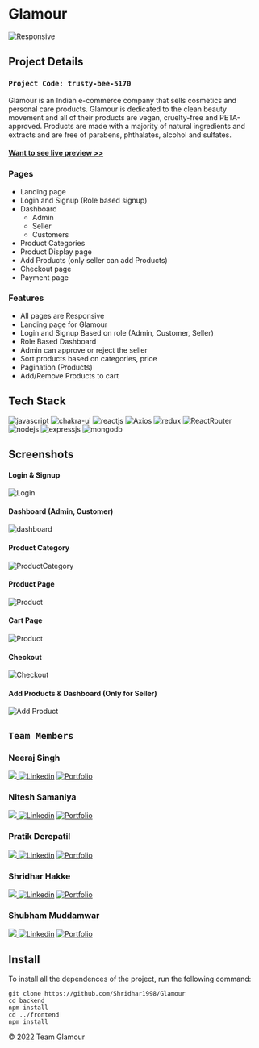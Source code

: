 # Glamour

![Responsive](https://user-images.githubusercontent.com/103197193/208367218-a6629c26-0fee-4e39-ba3f-d168af06df15.png)

## Project Details

### `Project Code: trusty-bee-5170`

Glamour is an Indian e-commerce company that sells cosmetics and personal care products. Glamour is dedicated to the clean beauty movement and all of their products are vegan, cruelty-free and PETA-approved. Products are made with a majority of natural ingredients and extracts and are free of parabens, phthalates, alcohol and sulfates.

#### <a href="https://glamour-ashy.vercel.app">Want to see live preview >></a>

### Pages

- Landing page
- Login and Signup (Role based signup)
- Dashboard
  - Admin
  - Seller
  - Customers
- Product Categories
- Product Display page
- Add Products (only seller can add Products)
- Checkout page
- Payment page

### Features

- All pages are Responsive
- Landing page for Glamour
- Login and Signup Based on role (Admin, Customer, Seller)
- Role Based Dashboard
- Admin can approve or reject the seller
- Sort products based on categories, price
- Pagination (Products)
- Add/Remove Products to cart

## Tech Stack

<p>
<img src="https://img.shields.io/badge/JavaScript-323330?style=for-the-badge&logo=javascript&logoColor=F7DF1E" alt="javascript" />
<img src="https://img.shields.io/badge/Chakra%20UI-3bc7bd?style=for-the-badge&logo=chakraui&logoColor=white" alt="chakra-ui" />
<img src="https://img.shields.io/badge/React-20232A?style=for-the-badge&logo=react&logoColor=61DAFB" alt="reactjs" />
<img src="https://img.shields.io/badge/Axios-5A29E4?style=for-the-badge&logo=axios&logoColor=F7DF1E" alt="Axios" />
<img src="https://img.shields.io/badge/Redux-593D88?style=for-the-badge&logo=redux&logoColor=white" alt="redux" />
<img src="https://img.shields.io/badge/React%20Router-CA4245?style=for-the-badge&logo=ReactRouter&logoColor=F7DF1E" alt="ReactRouter" />
<img src="https://img.shields.io/badge/Node.js-339933?style=for-the-badge&logo=nodedotjs&logoColor=white" alt="nodejs" />
<img src="https://img.shields.io/badge/Express.js-000000?style=for-the-badge&logo=express&logoColor=white" alt="expressjs" />
<img src="https://img.shields.io/badge/MongoDB-4EA94B?style=for-the-badge&logo=mongodb&logoColor=white" alt="mongodb" />
</p>

## Screenshots

#### Login & Signup
![Login](https://user-images.githubusercontent.com/103197193/208611902-aeb919a8-8a79-4f8a-a2b8-9d67f165b75d.png)

#### Dashboard (Admin, Customer)
![dashboard](https://user-images.githubusercontent.com/103197193/208613987-a254cc51-fe29-466d-b52b-beaa7fe00b55.png)

#### Product Category
![ProductCategory](https://user-images.githubusercontent.com/103197193/208614565-129e06c8-2009-40f6-a042-e9917a24ad78.png)

#### Product Page
![Product](https://user-images.githubusercontent.com/103197193/208614835-58c21768-c0fc-40fd-b999-7dec53cd3489.png)

#### Cart Page
![Product](https://user-images.githubusercontent.com/103197193/208615226-8c04ae6c-7909-4500-855a-aa6cfe6737bb.png)

#### Checkout
![Checkout](https://user-images.githubusercontent.com/103197193/208615518-d02f3fdd-69bf-459a-9c9f-0ed81dbae39f.png)

#### Add Products & Dashboard (Only for Seller)
![Add Product](https://user-images.githubusercontent.com/103197193/208616530-a4d29e5c-43dd-46cb-83d9-948bab8b8687.png)


## `Team Members`

### Neeraj Singh

<a href="https://github.com/neerajsinghraikwal">
<img src="https://camo.githubusercontent.com/fbc3df79ffe1a99e482b154b29262ecbb10d6ee4ed22faa82683aa653d72c4e1/68747470733a2f2f696d672e736869656c64732e696f2f62616467652f4769744875622d3130303030303f7374796c653d666f722d7468652d6261646765266c6f676f3d676974687562266c6f676f436f6c6f723d7768697465"/>
</a>
<a href="https://www.linkedin.com/in/neeraj-singh-476227247/" target="_blank" >
<img src="https://img.shields.io/badge/LinkedIn-0A66C2?style=for-the-badge&logo=linkedin&logoColor=white" alt="Linkedin" /></a>
<a href="https://neerajsingh.vercel.app/" target="_blank" >
<img src="https://img.shields.io/badge/Portfolio-FF3850?style=for-the-badge&logo=Linkfire&logoColor=white" alt="Portfolio"  /></a>

### Nitesh Samaniya

<a href="https://github.com/Nitesh-Samaniya">
<img src="https://camo.githubusercontent.com/fbc3df79ffe1a99e482b154b29262ecbb10d6ee4ed22faa82683aa653d72c4e1/68747470733a2f2f696d672e736869656c64732e696f2f62616467652f4769744875622d3130303030303f7374796c653d666f722d7468652d6261646765266c6f676f3d676974687562266c6f676f436f6c6f723d7768697465"/>
</a>
<a href="https://www.linkedin.com/in/nitesh-samaniya-5b2563233/" target="_blank" >
<img src="https://img.shields.io/badge/LinkedIn-0A66C2?style=for-the-badge&logo=linkedin&logoColor=white" alt="Linkedin" /></a>
<a href="http://nitesh-samaniya.github.io/" target="_blank" >
<img src="https://img.shields.io/badge/Portfolio-FF3850?style=for-the-badge&logo=Linkfire&logoColor=white" alt="Portfolio"  /></a>

### Pratik Derepatil

<a href="https://github.com/pratikderepatil">
<img src="https://camo.githubusercontent.com/fbc3df79ffe1a99e482b154b29262ecbb10d6ee4ed22faa82683aa653d72c4e1/68747470733a2f2f696d672e736869656c64732e696f2f62616467652f4769744875622d3130303030303f7374796c653d666f722d7468652d6261646765266c6f676f3d676974687562266c6f676f436f6c6f723d7768697465"/>
</a>
<a href="https://www.linkedin.com/in/pratik-derepatil" target="_blank" >
<img src="https://img.shields.io/badge/LinkedIn-0A66C2?style=for-the-badge&logo=linkedin&logoColor=white" alt="Linkedin" /></a>
<a href="https://pratikderepatil.github.io/" target="_blank" >
<img src="https://img.shields.io/badge/Portfolio-FF3850?style=for-the-badge&logo=Linkfire&logoColor=white" alt="Portfolio"  /></a>

### Shridhar Hakke

<a href="https://github.com/Shridhar1998">
<img src="https://camo.githubusercontent.com/fbc3df79ffe1a99e482b154b29262ecbb10d6ee4ed22faa82683aa653d72c4e1/68747470733a2f2f696d672e736869656c64732e696f2f62616467652f4769744875622d3130303030303f7374796c653d666f722d7468652d6261646765266c6f676f3d676974687562266c6f676f436f6c6f723d7768697465"/>
</a>
<a href="https://www.linkedin.com/in/shridhar-hakke-060680170/" target="_blank" >
<img src="https://img.shields.io/badge/LinkedIn-0A66C2?style=for-the-badge&logo=linkedin&logoColor=white" alt="Linkedin" /></a>
<a href="https://shridhar1998.github.io/" target="_blank" >
<img src="https://img.shields.io/badge/Portfolio-FF3850?style=for-the-badge&logo=Linkfire&logoColor=white" alt="Portfolio"  /></a>

### Shubham Muddamwar

<a href="https://github.com/Shubham18598">
<img src="https://camo.githubusercontent.com/fbc3df79ffe1a99e482b154b29262ecbb10d6ee4ed22faa82683aa653d72c4e1/68747470733a2f2f696d672e736869656c64732e696f2f62616467652f4769744875622d3130303030303f7374796c653d666f722d7468652d6261646765266c6f676f3d676974687562266c6f676f436f6c6f723d7768697465"/>
</a>
<a href="https://www.linkedin.com/in/shubham-muddamwar/" target="_blank" >
<img src="https://img.shields.io/badge/LinkedIn-0A66C2?style=for-the-badge&logo=linkedin&logoColor=white" alt="Linkedin" /></a>
<a href="https://shubham18598.github.io/" target="_blank" >
<img src="https://img.shields.io/badge/Portfolio-FF3850?style=for-the-badge&logo=Linkfire&logoColor=white" alt="Portfolio"  /></a>

## Install

To install all the dependences of the project, run the following command:

    git clone https://github.com/Shridhar1998/Glamour
    cd backend
    npm install
    cd ../frontend
    npm install

© 2022 Team Glamour
